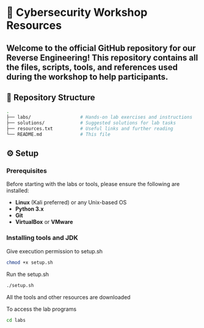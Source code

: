# 🔐 Cybersecurity Workshop Resources

Welcome to the official GitHub repository for our **Reverse Engineering**! This repository contains all the files, scripts, tools, and references used during the workshop to help participants.
---
## 📁 Repository Structure

```bash
.
├── labs/                  # Hands-on lab exercises and instructions
├── solutions/             # Suggested solutions for lab tasks
├── resources.txt          # Useful links and further reading
└── README.md              # This file

```
## ⚙️ Setup
### Prerequisites
Before starting with the labs or tools, please ensure the following are installed:
- **Linux** (Kali preferred) or any Unix-based OS
- **Python 3.x**
- **Git**
- **VirtualBox** or **VMware**


### Installing tools and JDK
Give execution permission to setup.sh
```bash
chmod +x setup.sh
```
Run the setup.sh
```bash
./setup.sh
```
All the tools and other resources are downloaded

To access the lab programs 
```bash
cd labs
```
